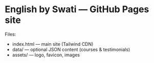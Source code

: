 # English by Swati — GitHub Pages site

Files:
- index.html — main site (Tailwind CDN)
- data/ — optional JSON content (courses & testimonials)
- assets/ — logo, favicon, images
